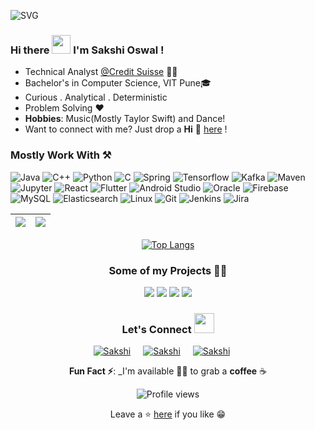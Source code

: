 ![SVG](https://github.com/sakshi170920/sakshi170920/assets/53859329/299d7f33-0072-44f6-9ade-5dbbcdac3f00) 

### Hi there <img src="https://raw.githubusercontent.com/MartinHeinz/MartinHeinz/master/wave.gif" width="30px"> I'm Sakshi Oswal !

* Technical Analyst [@Credit Suisse](https://www.linkedin.com/company/credit-suisse/) 👨‍💻
* Bachelor's in Computer Science, VIT Pune🎓
* Curious . Analytical . Deterministic
* Problem Solving ❤
* **Hobbies**: Music(Mostly Taylor Swift) and Dance!
* Want to connect with me? Just drop a **Hi** 👋 [here](https://www.linkedin.com/in/sakshi-oswal/) ! 

### Mostly Work With ⚒

![Java](https://img.shields.io/static/v1?style=for-the-badge&message=Java&color=007396&logo=Java&logoColor=FFFFFF&label=)
![C++](https://img.shields.io/static/v1?style=for-the-badge&message=C%2B%2B&color=00599C&logo=C%2B%2B&logoColor=FFFFFF&label=)
![Python](https://img.shields.io/badge/Python-FFD43B?style=for-the-badge&logo=python&logoColor=blue)
![C](https://img.shields.io/static/v1?style=for-the-badge&message=C+Language&color=222222&logo=C&logoColor=A8B9CC&label=)
![Spring](https://img.shields.io/badge/Spring-6DB33F?style=for-the-badge&logo=spring&logoColor=white)
![Tensorflow](https://img.shields.io/badge/TensorFlow-FF6F00?style=for-the-badge&logo=tensorflow&logoColor=white)
![Kafka](https://img.shields.io/badge/Apache_Kafka-231F20?style=for-the-badge&logo=apache-kafka&logoColor=white)
![Maven](https://img.shields.io/badge/apache_maven-C71A36?style=for-the-badge&logo=apachemaven&logoColor=white)
![Jupyter](https://img.shields.io/badge/Jupyter-F37626.svg?&style=for-the-badge&logo=Jupyter&logoColor=white)
![React](https://img.shields.io/badge/React-20232A?style=for-the-badge&logo=react&logoColor=61DAFB)
![Flutter](https://img.shields.io/badge/Flutter-02569B?style=for-the-badge&logo=flutter&logoColor=white)
![Android Studio](https://img.shields.io/static/v1?style=for-the-badge&message=Android+Studio&color=222222&logo=Android+Studio&logoColor=3DDC84&label=)
![Oracle](https://img.shields.io/badge/Oracle-F80000?style=for-the-badge&logo=Oracle&logoColor=white)
![Firebase](https://img.shields.io/static/v1?style=for-the-badge&message=Firebase&color=222222&logo=Firebase&logoColor=FFCA28&label=)
![MySQL](https://img.shields.io/static/v1?style=for-the-badge&message=MySQL&color=4479A1&logo=MySQL&logoColor=FFFFFF&label=)
![Elasticsearch](https://img.shields.io/badge/Elastic_Search-005571?style=for-the-badge&logo=elasticsearch&logoColor=white)
![Linux](https://img.shields.io/badge/Linux-FCC624?style=for-the-badge&logo=linux&logoColor=black)
![Git](https://img.shields.io/badge/GIT-E44C30?style=for-the-badge&logo=git&logoColor=white)
![Jenkins](https://img.shields.io/badge/Jenkins-D24939?style=for-the-badge&logo=Jenkins&logoColor=white)
![Jira](https://img.shields.io/badge/Jira-0052CC?style=for-the-badge&logo=Jira&logoColor=white)

|<img src="https://github-readme-stats-sigma-five.vercel.app/api?username=sakshi170920&&show_icons=true&count_private=true&include_all_commits=true&&theme=tokyonight"/>|<img src="https://github-readme-streak-stats.herokuapp.com/?user=sakshi170920&count_private=true&include_all_commits=true&&theme=tokyonight"/>|
|---|---|
<div align="center">

[![Top Langs](https://github-readme-stats-sigma-five.vercel.app/api/top-langs/?username=sakshi170920&layout=compact&theme=midnight-purple)](https://github.com/sakshi170920)
</div>
<div align="center">

### Some of my Projects 👨‍💻
</div>
<div  align="center">
    <img src="https://github-readme-stats-sigma-five.vercel.app/api/pin/?username=TY-Projects&repo=MOS-Operating-System&show_icons=true&theme=great-gatsby" >
  <img src="https://github-readme-stats-sigma-five.vercel.app/api/pin/?username=sakshi170920&repo=Movie-Recommendation-System&show_icons=true&theme=great-gatsby" > 
  <img src="https://github-readme-stats-sigma-five.vercel.app/api/pin/?username=sakshi170920&repo=Pcos-App&show_icons=true&theme=great-gatsby" >
  <img src="https://github-readme-stats-sigma-five.vercel.app/api/pin/?username=sakshi170920&repo=IBM-fhe-toolkit-Genome&show_icons=true&theme=great-gatsby">

</di>

### Let's Connect <img src="https://raw.githubusercontent.com/ShahriarShafin/ShahriarShafin/main/Assets/handshake.gif" height="32px">

<div style="display:flex; justify-content:center;margin-bottom:10px">
 <a href="https://www.linkedin.com/in/sakshi-oswal" target="_blank">
<img src=https://img.shields.io/badge/linkedin-%231E77B5.svg?&style=for-the-badge&logo=linkedin&logoColor=white alt=Sakshi Oswal linkedin style="margin-right: 20px;" />
</a>
 
 <a href="https://github.com/sakshi170920" target="_blank">
<img src=https://img.shields.io/badge/GitHub-100000?style=for-the-badge&logo=github&logoColor=white alt=Sakshi Oswal GitHub style="margin-right: 20px;" />
</a>

 <a href="mailto:sakshi.oswal90@gmail.com" target="_blank">
<img src=https://img.shields.io/badge/Gmail-D14836?style=for-the-badge&logo=gmail&logoColor=white alt=Sakshi Oswal GitHub style="margin-right: 20px;" />
</a>
     
</div>  

**Fun Fact ⚡**: _I'm available 🙋‍♂️ to grab a **coffee** ☕


![Profile views](https://komarev.com/ghpvc/?username=sakshi170920&label=Profile%20views&color=0e75b6&style=flat)


Leave a ⭐ [here](https://github.com/sakshi170920) if you like 😁
